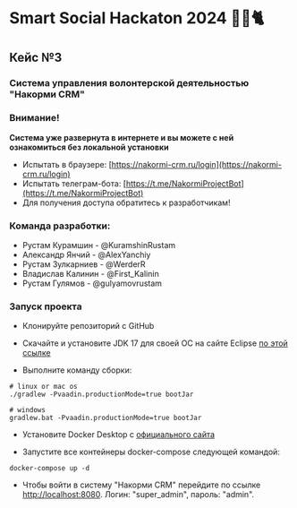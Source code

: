 # Smart Social Hackaton 2024 🚀🐶🐈

## Кейс №3

### Система управления волонтерской деятельностью "Накорми CRM"

### Внимание!


**Система уже развернута в интернете и вы можете с ней ознакомиться без локальной установки**

- Испытать в браузере: [https://nakormi-crm.ru/login](https://nakormi-crm.ru/login)
- Испытать телеграм-бота: [https://t.me/NakormiProjectBot](https://t.me/NakormiProjectBot)
- Для получения доступа обратитесь к разработчикам!

### Команда разработки:
- Рустам Курамшин - @KuramshinRustam
- Александр Янчий - @AlexYanchiy
- Рустам Зулкарниев - @WerderR
- Владислав Калинин - @First_Kalinin
- Рустам Гулямов - @gulyamovrustam

### Запуск проекта

- Клонируйте репозиторий с GitHub

- Скачайте и установите JDK 17 для своей ОС на сайте Eclipse [по этой ссылке](https://adoptium.net/temurin/releases/)

- Выполните команду сборки:

```shell
# linux or mac os
./gradlew -Pvaadin.productionMode=true bootJar

# windows 
gradlew.bat -Pvaadin.productionMode=true bootJar
```

- Установите Docker Desktop с [официального сайта](https://www.docker.com/products/docker-desktop/)

- Запустите все контейнеры docker-compose следующей командой:
```shell
docker-compose up -d
```

- Чтобы войти в систему "Накорми CRM" перейдите по ссылке [http://localhost:8080](http://localhost:8080). Логин: "super_admin", пароль: "admin".